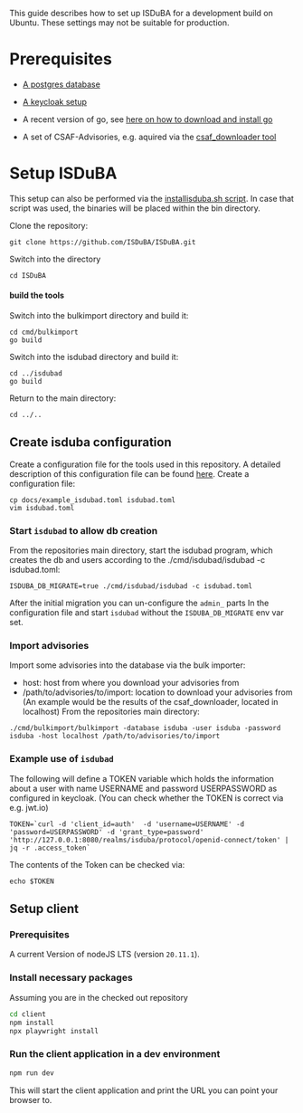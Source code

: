 <!--
 This file is Free Software under the Apache-2.0 License
 without warranty, see README.md and LICENSES/Apache-2.0.txt for details.

 SPDX-License-Identifier: Apache-2.0

 SPDX-FileCopyrightText: 2024 German Federal Office for Information Security (BSI) <https://www.bsi.bund.de>
 Software-Engineering: 2024 Intevation GmbH <https://intevation.de>
-->

This guide describes how to set up ISDuBA for a development build on Ubuntu. These settings may not be suitable for production.

# Prerequisites

 - [A postgres database](./postgresql.md)
 - [A keycloak setup](./keycloak.md)

 - A recent version of go, see [here on how to download and install go](https://go.dev/doc/install)

 - A set of CSAF-Advisories, e.g. aquired via the [csaf_downloader tool](https://github.com/csaf-poc/csaf_distribution)
 
# Setup ISDuBA
This setup can also be performed via the [installisduba.sh script](./scripts/installisduba.sh).
In case that script was used, the binaries will be placed within the bin directory.

Clone the repository:
```
git clone https://github.com/ISDuBA/ISDuBA.git
```
Switch into the directory
```
cd ISDuBA
```
#### build the tools
Switch into the bulkimport directory and build it:
```
cd cmd/bulkimport
go build
```
Switch into the isdubad directory and build it:
```
cd ../isdubad
go build
```
Return to the main directory:
```
cd ../..
```
## Create isduba configuration

Create a configuration file for the tools used in this repository.
A detailed description of this configuration file can be found [here](./isdubad-config.md).
Create a configuration file:
```
cp docs/example_isdubad.toml isdubad.toml
vim isdubad.toml
```

### Start `isdubad` to allow db creation
From the repositories main directory, start the isdubad program,
which creates the db and users according to the ./cmd/isdubad/isdubad -c isdubad.toml:
```
ISDUBA_DB_MIGRATE=true ./cmd/isdubad/isdubad -c isdubad.toml
```

After the initial migration you can un-configure the `admin_` parts In
the configuration file and start `isdubad` without the `ISDUBA_DB_MIGRATE`
env var set.

### Import advisories
Import some advisories into the database via the bulk importer:
- host: host from where you download your advisories from
- /path/to/advisories/to/import: location to download your advisories from
(An example would be the results of the csaf_downloader, located in localhost)
From the repositories main directory:
```
./cmd/bulkimport/bulkimport -database isduba -user isduba -password isduba -host localhost /path/to/advisories/to/import
```

### Example use of `isdubad`
The following will define a TOKEN variable which holds the information 
about a user with name USERNAME and password USERPASSWORD as configured in keycloak.
(You can check whether the TOKEN is correct via e.g. jwt.io)
```
TOKEN=`curl -d 'client_id=auth'  -d 'username=USERNAME' -d 'password=USERPASSWORD' -d 'grant_type=password' 'http://127.0.0.1:8080/realms/isduba/protocol/openid-connect/token' | jq -r .access_token`
```
The contents of the Token can be checked via:
```
echo $TOKEN
```

## Setup client

### Prerequisites

A current Version of nodeJS LTS (version `20.11.1`).

### Install necessary packages

Assuming you are in the checked out repository

```bash
cd client
npm install
npx playwright install
```

### Run the client application in a dev environment

```bash
npm run dev
```

This will start the client application and
print the URL you can point your browser to.
